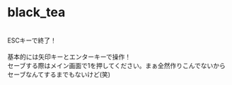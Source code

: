 # black_tea
<br>ESCキーで終了！</br>
<br>基本的には矢印キーとエンターキーで操作！</br>
セーブする際はメイン画面で1を押してください。まぁ全然作りこんでないからセーブなんてするまでもないけど(笑)
